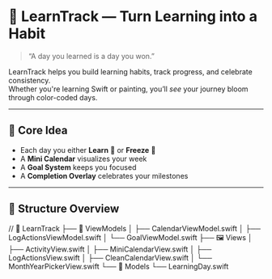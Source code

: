 # 🌼 LearnTrack — Turn Learning into a Habit

> “A day you learned is a day you won.”

LearnTrack helps you build learning habits, track progress, and celebrate consistency.  
Whether you're learning Swift or painting, you’ll *see* your journey bloom through color-coded days.

---

## 🎯 Core Idea

- Each day you either **Learn** 🧡 or **Freeze** 🩵  
- A **Mini Calendar** visualizes your week  
- A **Goal System** keeps you focused  
- A **Completion Overlay** celebrates your milestones

---

## 🧩 Structure Overview
//
📁 LearnTrack
├── 🧠 ViewModels
│ ├── CalendarViewModel.swift
│ ├── LogActionsViewModel.swift
│ └── GoalViewModel.swift
├── 🖼️ Views
│ ├── ActivityView.swift
│ ├── MiniCalendarView.swift
│ ├── LogActionsView.swift
│ ├── CleanCalendarView.swift
│ └── MonthYearPickerView.swift
└── 📘 Models
└── LearningDay.swift

